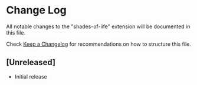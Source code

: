 # Change Log

All notable changes to the "shades-of-life" extension will be documented in this file.

Check [Keep a Changelog](http://keepachangelog.com/) for recommendations on how to structure this file.

## [Unreleased]

- Initial release
